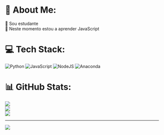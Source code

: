 # 💫 About Me:
🔭 Sou estudante <br>🌱 Neste momento estou a aprender JavaScript<br>


# 💻 Tech Stack:
![Python](https://img.shields.io/badge/python-3670A0?style=for-the-badge&logo=python&logoColor=ffdd54) ![JavaScript](https://img.shields.io/badge/javascript-%23323330.svg?style=for-the-badge&logo=javascript&logoColor=%23F7DF1E) ![NodeJS](https://img.shields.io/badge/node.js-6DA55F?style=for-the-badge&logo=node.js&logoColor=white) ![Anaconda](https://img.shields.io/badge/Anaconda-%2344A833.svg?style=for-the-badge&logo=anaconda&logoColor=white)
# 📊 GitHub Stats:
![](https://github-readme-stats.vercel.app/api?username=ThunderByte1001&theme=dracula&hide_border=false&include_all_commits=false&count_private=false)<br/>
![](https://github-readme-streak-stats.herokuapp.com/?user=ThunderByte1001&theme=dracula&hide_border=false)<br/>
![](https://github-readme-stats.vercel.app/api/top-langs/?username=ThunderByte1001&theme=dracula&hide_border=false&include_all_commits=false&count_private=false&layout=compact)

---
[![](https://visitcount.itsvg.in/api?id=ThunderByte1001&icon=2&color=1)](https://visitcount.itsvg.in)

<!-- Proudly created with GPRM ( https://gprm.itsvg.in ) -->
